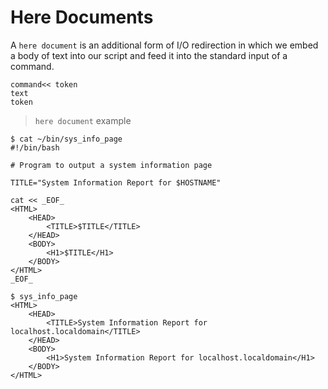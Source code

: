 # Here Documents

A `here document` is an additional form of I/O redirection in which we embed a body of text into our script and feed it
into the standard input of a command.

```
command<< token
text
token
```

> `here document` example

```
$ cat ~/bin/sys_info_page
#!/bin/bash

# Program to output a system information page

TITLE="System Information Report for $HOSTNAME"

cat << _EOF_
<HTML>
    <HEAD>
        <TITLE>$TITLE</TITLE>
    </HEAD>
    <BODY>
        <H1>$TITLE</H1>
    </BODY>
</HTML>
_EOF_

$ sys_info_page 
<HTML>
    <HEAD>
        <TITLE>System Information Report for localhost.localdomain</TITLE>
    </HEAD>
    <BODY>
        <H1>System Information Report for localhost.localdomain</H1>
    </BODY>
</HTML>
```

